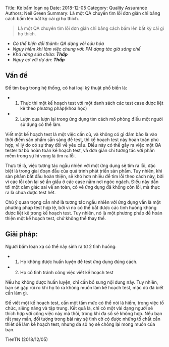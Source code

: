 Title: Kẻ bấm loạn xạ 
Date: 2018-12-05
Category: Quality Assurance
Authors: Neil Green
Summary: Là một QA chuyên tìm lỗi đơn giản chỉ bằng cách bấm lên bất kỳ cái gì họ thích.

>Là một QA chuyên tìm lỗi đơn giản chỉ bằng cách bấm lên bất kỳ cái gì họ thích.

* _Có thể biến đổi thành: QA dạng vòi cứu hỏa_
* _Nguy hiểm khi làm việc chung với: PM dạng tác giả sáng chế_
* _Khả năng sửa chữa: **Thấp**_
* _Nguy cơ với dự án: **Thấp**_

## Vấn đề
Để tìm bug trong hệ thống, có hai loại kỹ thuật phổ biến là:

* 1. Thực thi một kế hoạch test với một danh sách các test case được liệt kê theo phương pháp(khoa học)

* 2. Lượn qua lượn lại trong ứng dụng tìm cách mô phỏng điều một người sử dụng có thể làm.

Viết một kế hoạch test là một việc cần cù, và không có gì đảm bảo là vào thời điểm sản phẩm sẵn sàng để test, thì kế hoạch test này hoàn toàn phù hợp, vì lý do có sự thay đổi về yêu cầu. Điều này có thể gây ra việc một QA tester từ bỏ hoàn toàn kế hoạch test, và đơn giản chi tương tác với phần mềm trong sự hi vọng là tìm ra lỗi.

Thực tế là, việc tương tác ngẫu nhiên với một ứng dụng sẽ tìm ra lỗi, đặc biệt là trong giai đoạn đầu của quá trình phát triển sản phẩm. Tuy nhiên, khi sản phẩm bắt đầu hoàn thiện, sẽ khó hơn nhiều để tìm lỗi theo cách này, bởi vì các lỗi còn lại sẽ ẩn giấu ở các case nằm nơi ngóc ngách. Điều này dẫn tới một cảm giác sai về an toàn, có vẻ ứng dụng đã không còn lỗi, mà thực ra là chưa dược test hết.

Chú ý quan trọng cần nhớ là tương tác ngẫu nhiên với ứng dụng vẫn là một phương pháp test hợp lệ, bởi vì nó có thể bắt được các tình huông không được liệt kê trong kế hoạch test. Tuy nhiên, nó là một phương pháp để hoàn thiện một kế hoạch test, chứ không thể thay thế.

## Giải pháp:
Người bấm loạn xạ có thể nảy sinh ra từ 2 tình huống:

* 1. Họ không được huấn luyện để test ứng dụng đúng cách.

* 2. Họ cố tình tránh công việc viết kế hoạch test

Nếu họ không được huấn luyện, chỉ cần bổ sung nội dung này. Tuy nhiên, bạn sẽ gặp rủi ro khi họ tỏ ra không muốn làm kế hoạch test, mặc dù đã biết cần làm gì.

Để viết một kế hoạch test, cần một tầm mức có thể nói là hiếm, trong việc tổ chức, siêng năng và tập trung. Kết quả là, chỉ có một vài dạng người sẽ thích hợp với công việc này mà thôi, trong khi đa số sẽ không hợp. Nếu bạn rất may mắn, đối tượng trong bài này sẽ tình cờ có được những tố chất cần thiết để làm kế hoạch test, nhưng đa số họ sẽ chống lại mong muốn của bạn.

TienTN (2018/12/05)
